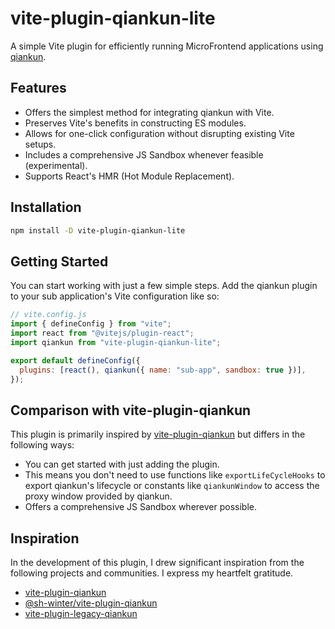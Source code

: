 # vite-plugin-qiankun-lite

A simple Vite plugin for efficiently running MicroFrontend applications using [qiankun](https://github.com/umijs/qiankun).

## Features

- Offers the simplest method for integrating qiankun with Vite.
- Preserves Vite's benefits in constructing ES modules.
- Allows for one-click configuration without disrupting existing Vite setups.
- Includes a comprehensive JS Sandbox whenever feasible (experimental).
- Supports React's HMR (Hot Module Replacement).

## Installation

```bash
npm install -D vite-plugin-qiankun-lite
```

## Getting Started

You can start working with just a few simple steps. Add the qiankun plugin to your sub application's Vite configuration like so:

```javascript
// vite.config.js
import { defineConfig } from "vite";
import react from "@vitejs/plugin-react";
import qiankun from "vite-plugin-qiankun-lite";

export default defineConfig({
  plugins: [react(), qiankun({ name: "sub-app", sandbox: true })],
});
```

## Comparison with vite-plugin-qiankun

This plugin is primarily inspired by [vite-plugin-qiankun](https://github.com/tengmaoqing/vite-plugin-qiankun) but differs in the following ways:

- You can get started with just adding the plugin.
- This means you don't need to use functions like `exportLifeCycleHooks` to export qiankun's lifecycle or constants like `qiankunWindow` to access the proxy window provided by qiankun.
- Offers a comprehensive JS Sandbox wherever possible.

## Inspiration

In the development of this plugin, I drew significant inspiration from the following projects and communities. I express my heartfelt gratitude.

- [vite-plugin-qiankun](https://github.com/tengmaoqing/vite-plugin-qiankun)
- [@sh-winter/vite-plugin-qiankun](https://github.com/sh-winter/vite-plugin-qiankun)
- [vite-plugin-legacy-qiankun](https://github.com/lishaobos/vite-plugin-legacy-qiankun)
